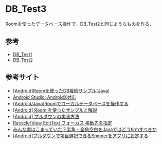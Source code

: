 # DB_Test3

Roomを使ったデータベース操作で，DB_Test2と同じようなものを作る．

## 参考

- [DB_Test1](https://github.com/Nave-wata/MyDungeon/tree/main/DB_Test1)
- [DB_Test2](https://github.com/Nave-wata/MyDungeon/tree/main/DB_Test2)

## 参考サイト

- [[Android]Roomを使ったDB接続サンプル(Java)](http://tech-fill.net/android-room-sample/)
- [Android Studio: AndroidX対応](http://mechsys.tec.u-ryukyu.ac.jp/~oshiro/SiteList/2020/07/09/67416/)
- [[Android/Java]Roomでローカルデータベースを操作する](https://qiita.com/b_a_a_d_o/items/45bda89f49bf163144af)
- [[Android] Room を使ったサンプルと解説](https://qiita.com/kaleidot725/items/34f29efaeb6d836e010e)
- [[Android] プルダウンの実装方法](https://qiita.com/QiitaD/items/e7b7ed95d0abaa106337)
- [RecyclerView EditText フォーカス 移動先を指定](https://teratail.com/questions/340347)
- [みんな実はこまっていた？半角・全角空白をJavaではどうtirmすべきか](https://www.bold.ne.jp/engineer-club/java-trim#-stripCharacterisWhitespace)
- [[Android]プルダウンで項目選択できるSpinnerをアプリに設定する](https://akira-watson.com/android/spinner.html)
